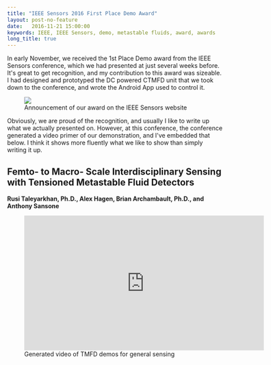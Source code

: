 ```yaml
---
title: "IEEE Sensors 2016 First Place Demo Award"
layout: post-no-feature
date:   2016-11-21 15:00:00
keywords: IEEE, IEEE Sensors, demo, metastable fluids, award, awards
long_title: true
---
```


In early November, we received the 1st Place Demo award from the IEEE Sensors
conference, which we had presented at just several weeks before.  It's great to
get recognition, and my contribution to this award was sizeable.  I had
designed and prototyped the DC powered CTMFD unit that we took down to the
conference, and wrote the Android App used to control it.

<figure>
    <img src="{{ site.baseurl }}/assets/img/ieee_sensors_2016_demo_award.png" />
    <figcaption>
      Announcement of our award on the IEEE Sensors website
    </figcaption>
</figure>

Obviously, we are proud of the recognition, and usually I like to write up what
we actually presented on.  However, at this conference, the conference
generated a video primer of our demonstration, and I've embedded that below.  I
think it shows more fluently what we like to show than simply writing it up.

## Femto- to Macro- Scale Interdisciplinary Sensing with Tensioned Metastable Fluid Detectors

**Rusi Taleyarkhan, Ph.D., Alex Hagen, Brian Archambault, Ph.D., and Anthony Sansone**

<figure>
    <iframe width="560" height="315" src="https://www.youtube.com/embed/NH-nLp48PKc" frameborder="0" allowfullscreen></iframe>
    <figcaption>
      Generated video of TMFD demos for general sensing
    </figcaption>
</figure>
